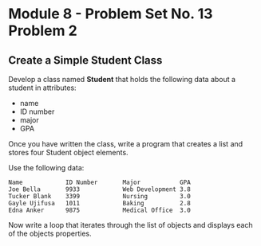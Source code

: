 # Module 8 - Problem Set No. 13 Problem 2

## Create a Simple Student Class

Develop a class named **Student** that holds the following data about a student in attributes:

- name 
- ID number
- major
- GPA

Once you have written the class, write a program that creates a list and stores four Student object elements.

Use the following data:

```text
Name            ID Number       Major           GPA
Joe Bella       9933            Web Development 3.8
Tucker Blank    3399            Nursing         3.0
Gayle Ujifusa   1011            Baking          2.8
Edna Anker      9875            Medical Office  3.0
```

Now write a loop that iterates through the list of objects and displays each of the objects properties.
